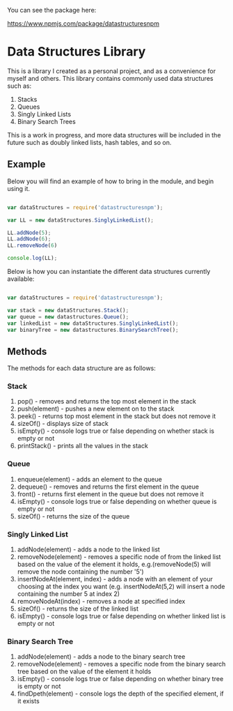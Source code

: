 You can see the package here:

https://www.npmjs.com/package/datastructuresnpm

# Data Structures Library

This is a library I created as a personal project, and as a convenience for myself and others. This library contains commonly used data structures such as:

1. Stacks
2. Queues
3. Singly Linked Lists
4. Binary Search Trees

This is a work in progress, and more data structures will be included in the future such as doubly linked lists, hash tables, and so on.

## Example

Below you will find an example of how to bring in the module, and begin using it.

```javascript

var dataStructures = require('datastructuresnpm');

var LL = new dataStructures.SinglyLinkedList();

LL.addNode(5);
LL.addNode(6);
LL.removeNode(6)

console.log(LL);

```

Below is how you can instantiate the different data structures currently available:

```javascript

var dataStructures = require('datastructuresnpm');

var stack = new dataStructures.Stack();
var queue = new datastructures.Queue();
var linkedList = new dataStructures.SinglyLinkedList();
var binaryTree = new datastructures.BinarySearchTree();

```

## Methods

The methods for each data structure are as follows:

### Stack

1. pop() - removes and returns the top most element in the stack
2. push(element) - pushes a new element on to the stack
3. peek() - returns top most element in the stack but does not remove it
4. sizeOf() - displays size of stack
5. isEmpty() - console logs true or false depending on whether stack is empty or not
6. printStack() - prints all the values in the stack

### Queue

1. enqueue(element) - adds an element to the queue
2. dequeue() - removes and returns the first element in the queue
3. front() - returns first element in the queue but does not remove it
4. isEmpty() - console logs true or false depending on whether queue is empty or not
5. sizeOf() - returns the size of the queue

### Singly Linked List

1. addNode(element) - adds a node to the linked list
2. removeNode(element) - removes a specific node of from the linked list based on the value of the element it holds, e.g.(removeNode(5) will remove the node containing the number '5')
3. insertNodeAt(element, index) - adds a node with an element of your choosing at the index you want (e.g. insertNodeAt(5,2) will insert a node containing the number 5 at index 2)
4. removeNodeAt(index) - removes a node at specified index
5. sizeOf() - returns the size of the linked list
6. isEmpty() - console logs true or false depending on whether linked list is empty or not

### Binary Search Tree

1. addNode(element) - adds a node to the binary search tree
2. removeNode(element) - removes a specific node from the binary search tree based on the value of the element it holds
3. isEmpty() - console logs true or false depending on whether binary tree is empty or not
4. findDpeth(element) - console logs the depth of the specified element, if it exists
